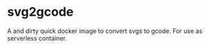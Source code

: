 # svg2gcode
A and dirty quick docker image to convert svgs to gcode. For use as serverless container.
